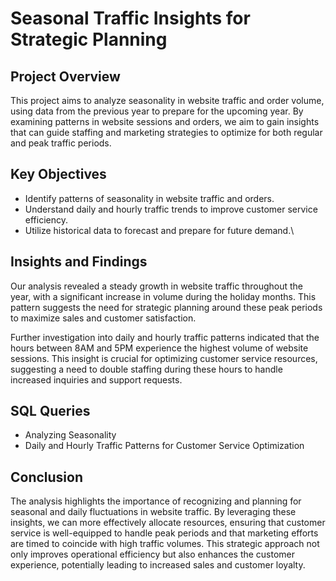 # Seasonal Traffic Insights for Strategic Planning

## Project Overview

This project aims to analyze seasonality in website traffic and order volume, using data from the previous year to prepare for the upcoming year. By examining patterns in website sessions and orders, we aim to gain insights that can guide staffing and marketing strategies to optimize for both regular and peak traffic periods.

## Key Objectives

- Identify patterns of seasonality in website traffic and orders.
- Understand daily and hourly traffic trends to improve customer service efficiency.
- Utilize historical data to forecast and prepare for future demand.\
  
## Insights and Findings

Our analysis revealed a steady growth in website traffic throughout the year, with a significant increase in volume during the holiday months. This pattern suggests the need for strategic planning around these peak periods to maximize sales and customer satisfaction.

Further investigation into daily and hourly traffic patterns indicated that the hours between 8AM and 5PM experience the highest volume of website sessions. This insight is crucial for optimizing customer service resources, suggesting a need to double staffing during these hours to handle increased inquiries and support requests.

## SQL Queries

- Analyzing Seasonality
- Daily and Hourly Traffic Patterns for Customer Service Optimization

## Conclusion

The analysis highlights the importance of recognizing and planning for seasonal and daily fluctuations in website traffic. By leveraging these insights, we can more effectively allocate resources, ensuring that customer service is well-equipped to handle peak periods and that marketing efforts are timed to coincide with high traffic volumes. This strategic approach not only improves operational efficiency but also enhances the customer experience, potentially leading to increased sales and customer loyalty.
